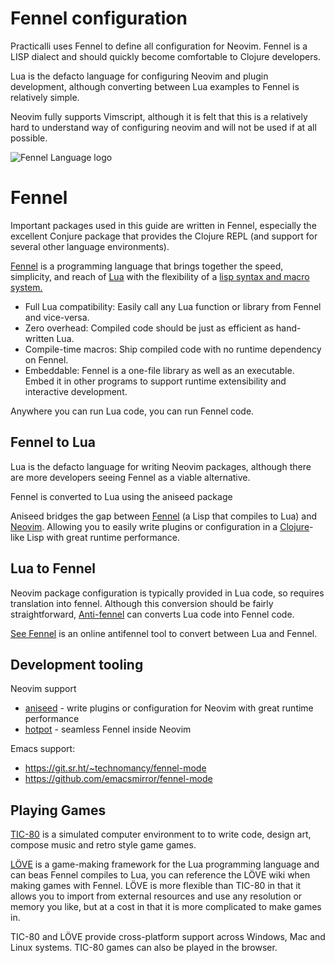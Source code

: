 # Fennel configuration

Practicalli uses Fennel to define all configuration for Neovim.  Fennel is a LISP dialect and should quickly become comfortable to Clojure developers.

Lua is the defacto language for configuring Neovim and plugin development, although converting between Lua examples to Fennel is relatively simple.

Neovim fully supports Vimscript, although it is felt that this is a relatively hard to understand way of configuring neovim and will not be used if at all possible.

![Fennel Language logo](https://fennel-lang.org/logo.svg)


# Fennel

Important packages used in this guide are written in Fennel, especially the excellent Conjure package that provides the Clojure REPL (and support for several other language environments).

[Fennel](https://fennel-lang.org/) is a programming language that brings together the speed, simplicity, and reach of [Lua](https://www.lua.org/) with the flexibility of a [lisp syntax and macro system.](https://en.wikipedia.org/wiki/Lisp_(programming_language))

* Full Lua compatibility: Easily call any Lua function or library from Fennel and vice-versa.
* Zero overhead: Compiled code should be just as efficient as hand-written Lua.
* Compile-time macros: Ship compiled code with no runtime dependency on Fennel.
* Embeddable: Fennel is a one-file library as well as an executable. Embed it in other programs to support runtime extensibility and interactive development.

Anywhere you can run Lua code, you can run Fennel code.


## Fennel to Lua

Lua is the defacto language for writing Neovim packages, although there are more developers seeing Fennel as a viable alternative.

Fennel is converted to Lua using the aniseed package

Aniseed bridges the gap between [Fennel](https://fennel-lang.org/) (a Lisp that compiles to Lua) and [Neovim](https://neovim.io/). Allowing you to easily write plugins or configuration in a [Clojure](https://clojure.org/)-like Lisp with great runtime performance.


## Lua to Fennel

Neovim package configuration is typically provided in Lua code, so requires translation into fennel.  Although this conversion should be fairly straightforward, [Anti-fennel](https://git.sr.ht/~technomancy/antifennel) can converts Lua code into Fennel code.

[See Fennel](https://fennel-lang.org/see) is an online antifennel tool to convert between Lua and Fennel.


## Development tooling

Neovim support

* [aniseed](https://github.com/Olical/aniseed) - write plugins or configuration for Neovim with great runtime performance
* [hotpot](https://github.com/rktjmp/hotpot.nvim) - seamless Fennel inside Neovim

Emacs support:

* https://git.sr.ht/~technomancy/fennel-mode
* https://github.com/emacsmirror/fennel-mode


## Playing Games

[TIC-80](https://tic80.com/) is a simulated computer environment to to write code, design art, compose music and retro style game games.

[LÖVE](https://love2d.org/) is a game-making framework for the Lua programming language and can beas Fennel compiles to Lua, you can reference the LÖVE wiki when making games with Fennel. LÖVE is more flexible than TIC-80 in that it allows you to import from external resources and use any resolution or memory you like, but at a cost in that it is more complicated to make games in.

TIC-80 and LÖVE provide cross-platform support across Windows, Mac and Linux systems. TIC-80 games can also be played in the browser.
